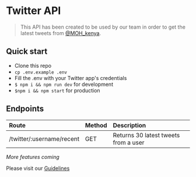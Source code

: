 # Twitter API
> This API has been created to be used by our team in order to get the latest tweets from [@MOH_kenya](https://twiiter.com/MOH_kenya).

## Quick start

* Clone this repo
* `cp .env.example .env`
* Fill the .env with your Twitter app's credentials
* `$ npm i && npm run dev` for development
* `$npm i && npm start` for production

## Endpoints

|Route                      |Method  | Description                           |
|:--------------------------|:-------|:--------------------------------------|
| /twitter/:username/recent |  GET   |  Returns 30 latest tweets from a user |

*More features coming*

Please visit our [Guidelines](https://opensource254.github.io/guidelines)
